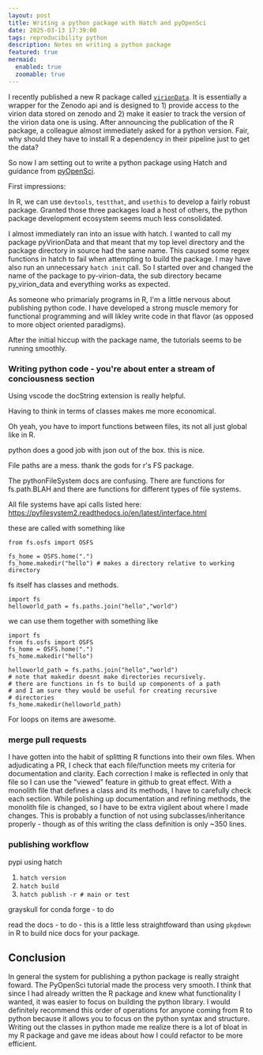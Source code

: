 ```yaml
---
layout: post
title: Writing a python package with Hatch and pyOpenSci 
date: 2025-03-13 17:39:00
tags: reproducibility python
description: Notes on writing a python package
featured: true
mermaid:
  enabled: true
  zoomable: true
---
```


I recently published a new R package called [`virionData`](https://github.com/viralemergence/virionData). 
It is essentially a wrapper for the Zenodo api and is designed to 1) provide access to the virion data stored on zenodo and 2) make it easier to track the version of the virion data one is using. 
After announcing the publication of the R package, a colleague almost immediately asked for a python version.
Fair, why should they have to install R a dependency in their pipeline just to get the data?

So now I am setting out to write a python package using Hatch and guidance from [pyOpenSci](https://www.pyopensci.org/python-package-guide/tutorials/get-to-know-hatch.html#).

First impressions: 

In R, we can use `devtools`, `testthat`, and `usethis` to develop a fairly robust package. Granted those three packages load a host of others, the python package development ecosystem seems much less consolidated. 

I almost immediately ran into an issue with hatch.
I wanted to call my package pyVirionData and that meant that my top level directory and the package directory in source had the same name. 
This caused some regex functions in hatch to fail when attempting to build the package. 
I may have also run an unnecessary `hatch init` call. 
So I started over and changed the name of the package to py-virion-data, the sub directory became py_virion_data and everything works as expected. 

As someone who primarialy programs in R, I'm a little nervous about publishing python code. I have developed a strong muscle memory for functional programming and will likley write code in that flavor (as opposed to more object oriented paradigms).

After the initial hiccup with the package name, the tutorials seems to be running smoothly. 

### Writing python code - you're about enter a stream of conciousness section

Using vscode the docString extension is really helpful. 

Having to think in terms of classes makes me more economical. 

Oh yeah, you have to import functions between files, its not all just global like in R. 

python does a good job with json out of the box. this is nice.

File paths are a mess. thank the gods for r's FS package. 

The pythonFileSystem docs are confusing.
There are functions for fs.path.BLAH and there are functions for different types of file systems. 

All file systems have api calls listed here: https://pyfilesystem2.readthedocs.io/en/latest/interface.html

these are called with something like
```
from fs.osfs import OSFS
 
fs_home = OSFS.home(".")
fs_home.makedir("hello") # makes a directory relative to working directory

```

fs itself has classes and methods.

```
import fs
helloworld_path = fs.paths.join("hello","world")
```

we can use them together with something like

```
import fs
from fs.osfs import OSFS
fs_home = OSFS.home(".")
fs_home.makedir("hello")

helloworld_path = fs.paths.join("hello","world")
# note that makedir doesnt make directories recursively.
# there are functions in fs to build up components of a path
# and I am sure they would be useful for creating recursive
# directories
fs_home.makedir(helloworld_path)
```
For loops on items are awesome.

### merge pull requests

I have gotten into the habit of splitting R functions into their own files. 
When adjudicating a PR, I check that each file/function meets my criteria for documentation and clarity. 
Each correction I make is reflected in only that file so I can use the "viewed" feature in github to great effect.
With a monolith file that defines a class and its methods, I have to carefully check each section. 
While polishing up documentation and refining methods, the monolith file is changed, so I have to be extra vigilent about where I made changes. 
This is probably a function of not using subclasses/inheritance properly - though as of this writing the class definition is only ~350 lines.

### publishing workflow

pypi using hatch

1) `hatch version`
2) `hatch build`
3) `hatch publish -r # main or test ` 

grayskull for conda forge - to do

read the docs - to do - this is a little less straightfoward than using `pkgdown` in R to build nice docs for your package. 

## Conclusion

In general the system for publishing a python package is really straight foward. 
The PyOpenSci tutorial made the process very smooth.
I think that since I had already written the R package and knew what functionality I wanted, it was easier to focus on building the python library. 
I would definitely recommend this order of operations for anyone coming from R to python because it allows you to focus on the python syntax and structure. 
Writing out the classes in python made me realize there is a lot of bloat in my R package and gave me ideas about how I could refactor to be more efficient.
